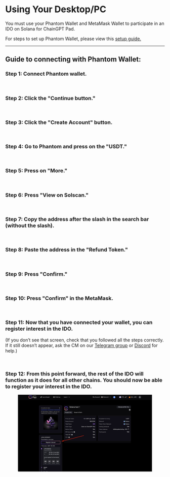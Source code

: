 # Using Your Desktop/PC

You must use your Phantom Wallet and MetaMask Wallet to participate in an IDO on Solana for ChainGPT Pad.&#x20;

For steps to set up Phantom Wallet, please view this [setup guide.](https://www.kucoin.com/learn/web3/how-to-create-a-phantom-wallet)

***

## Guide to connecting with Phantom Wallet:

### Step 1: Connect Phantom wallet.

<div align="left">

<figure><img src="https://lh7-rt.googleusercontent.com/docsz/AD_4nXcdCl_1ZMN9CQD1UaWfCiqLS53lr1SlmIzBaVGkvn4xuIbD42klMX-L0U3Q946k3doKa58YNm7TYGO0_TeBUXPLwF550EYQx3IeI8xntEpeiH169y9JTbc6KeDBy6Un2VzWjk09XGwdbWv67Sw8SrboqaPP?key=pJ11xngXYM0Ts19dj4Ieug" alt=""><figcaption></figcaption></figure>

</div>

### &#x20;Step 2: Click the "Continue button."

<div align="left">

<figure><img src="https://lh7-rt.googleusercontent.com/docsz/AD_4nXfT-rZSy88zvafYcnMlm6V6gtcQ7xVs6tGXzpnUxJWXmCYFxjLZYDc3GP3cRyQ2lViro0SFbm80EpE5LADCzNUaybk1cXXddn-oXnRAKBOHaJI4Gy-XIZey39ohnKRW4CctfcZ3lI0wfq9xEiQbkJoGmhU?key=pJ11xngXYM0Ts19dj4Ieug" alt=""><figcaption></figcaption></figure>

</div>



### Step 3: Click the "Create Account" button.

<div align="left">

<figure><img src="https://lh7-rt.googleusercontent.com/docsz/AD_4nXfsMruwYZ1vR8SGT4kXo0QKsK0fbvgOLFFy29-3JljciA97MsYI7ScAgvA5PEYkmg5GTxlToybiFccrI7ESMrCsfAAoBpm5XuKDnlMkvjFE-1lcbsXTdicpx6sU8-oOaCGCVLtxeBUTo4pkKw89sgmjvYNn?key=pJ11xngXYM0Ts19dj4Ieug" alt=""><figcaption></figcaption></figure>

</div>

### &#x20;Step 4: Go to Phantom and press on the "USDT."

<div align="left">

<figure><img src="https://lh7-rt.googleusercontent.com/docsz/AD_4nXd1YLplQ4bEmkLmNB3YMn4BBz5ufmwdn7AR4Jlj28ApzXAH4cJmyEqUm4P7-1kH-TnVuamVRgluZPQxsqkvAhs_GsPh8D0WBSOt45KDDSnx9NbowzQKKgzRMF4L-Y5BeZzwdtIx7NL9OhmllNnOqzGj3x7F?key=pJ11xngXYM0Ts19dj4Ieug" alt=""><figcaption></figcaption></figure>

</div>



### Step 5: Press on "More."

<div align="left">

<figure><img src="https://lh7-rt.googleusercontent.com/docsz/AD_4nXfa6O2rdA4mjVn9Kz3TJ00Jvnwca2RR5bY3CW95vqxxnLqhzSy1XXNfrBxCH2wG9dxHx9m0a7cdAPrJ--YEjYEGFtoL6AYcuZgZE8dlO_X_v6R6KeV_XDdipusMsm6x-rW8sMA6nsDtEbo0JNKhZzVP4l4?key=pJ11xngXYM0Ts19dj4Ieug" alt=""><figcaption></figcaption></figure>

</div>



### Step 6: Press "View on Solscan."

<div align="left">

<figure><img src="https://lh7-rt.googleusercontent.com/docsz/AD_4nXcoxZo4hv79aO1bZjIQyjDFXbDhIx8-7hJ_FGfBeNW94MWcRC-_RkcejApc0VggEmCMV9BVnbuOlR0-XiA3P6K1OhN0BNK4cjXV_VUn8NDlRiG3xxtmCiUbkK1w4yVJco8f5j5695qIClC8IyzIwDVA8RE-?key=pJ11xngXYM0Ts19dj4Ieug" alt=""><figcaption></figcaption></figure>

</div>



### Step 7: Copy the address after the slash in the search bar (without the slash).

<div align="left">

<figure><img src="https://lh7-rt.googleusercontent.com/docsz/AD_4nXdcCicd1mMNScrRz01LQGAgRdxg3GErBD2Zruzs4ojf5n_opDKKUXEw-QrJ2GI8FYcjDOL2wemruVgR4HnDL6WcciEVi-dHNNnp8yOxLW9dxIyjuVXSkAgafYFz7cOg0yXbxZ4We2dPEFaaT-qqUD6u09iw?key=pJ11xngXYM0Ts19dj4Ieug" alt=""><figcaption></figcaption></figure>

</div>



### Step 8: Paste the address in the "Refund Token."

<div align="left">

<figure><img src="https://lh7-rt.googleusercontent.com/docsz/AD_4nXdUFICyzqK90NwSUeHYeicRbUYJaKGIoO7tW4j7JA-cK3NIvkS1BF4WwVm63Wf-unn0Kw23b2o-BySQeIC-DcjK2tbHPIktZ1woA7CBHosmgzUqZncLNh3rD0GLN5SoqkXQfLcPmhnPoDiZvPeSiHnM9xVH?key=pJ11xngXYM0Ts19dj4Ieug" alt=""><figcaption></figcaption></figure>

</div>



### Step 9: Press "Confirm."

<div align="left">

<figure><img src="https://lh7-rt.googleusercontent.com/docsz/AD_4nXcYr378rkKqruXyq5jSLt0CTBfXIST57TVqVijUAplzWol9Qo0AsRUeKRbJzXl69so5BieGWX4-PoqDLPlFJEfltQb1ksPQsdDJP4kytvQoEyOoNLGrvrjAD1He00I1HwVqnekxWBK3hnmbjxrmgQGeloKD?key=pJ11xngXYM0Ts19dj4Ieug" alt=""><figcaption></figcaption></figure>

</div>



### Step 10: Press "Confirm" in the MetaMask.

<div align="left">

<figure><img src="https://lh7-rt.googleusercontent.com/docsz/AD_4nXfIl0kN6DqN94o-kvuVNLzivoRHPnzTI1sJOZ73QnqIFCoztcHHRoH3u6IIIKflEOmt8sQd4LRCi4pElcCAiMOZUSacWdGVkHJs6ymsaFgvQRaZX437EaxLjZ3lTs21Mh9n4CgZYVWgL8_DnxRK3Z5Ebe9x?key=pJ11xngXYM0Ts19dj4Ieug" alt=""><figcaption></figcaption></figure>

</div>



### Step 11: Now that you have connected your wallet, you can register interest in the IDO.&#x20;

(If you don’t see that screen, check that you followed all the steps correctly. If it still doesn’t appear, ask the CM on our [Telegram group](https://t.me/chaingpt) or [Discord](https://www.discord.gg/chaingpt) for help.)

<div align="left">

<figure><img src="https://lh7-rt.googleusercontent.com/docsz/AD_4nXd8-Phxn-ueXKYoIhkJqjSxjGceJ2DcyJUn05Uv_qEOrCgK6WD6TVqGrBfzns4PXCYNZmQfP2tsurRjftn1hHd2McyiNtxC_BTf4-_EDCnyspoRHobKeITSaKQy2wwFJ5110-C8Z_XUWk4mcjqYdMvOjNaW?key=pJ11xngXYM0Ts19dj4Ieug" alt=""><figcaption></figcaption></figure>

</div>

### Step 12: From this point forward, the rest of the IDO will function as it does for all other chains. You should now be able to register your interest in the IDO.&#x20;

<div align="left">

<figure><img src="../../../.gitbook/assets/telegram-cloud-photo-size-5-6210573335251764677-y.jpg" alt=""><figcaption></figcaption></figure>

</div>
